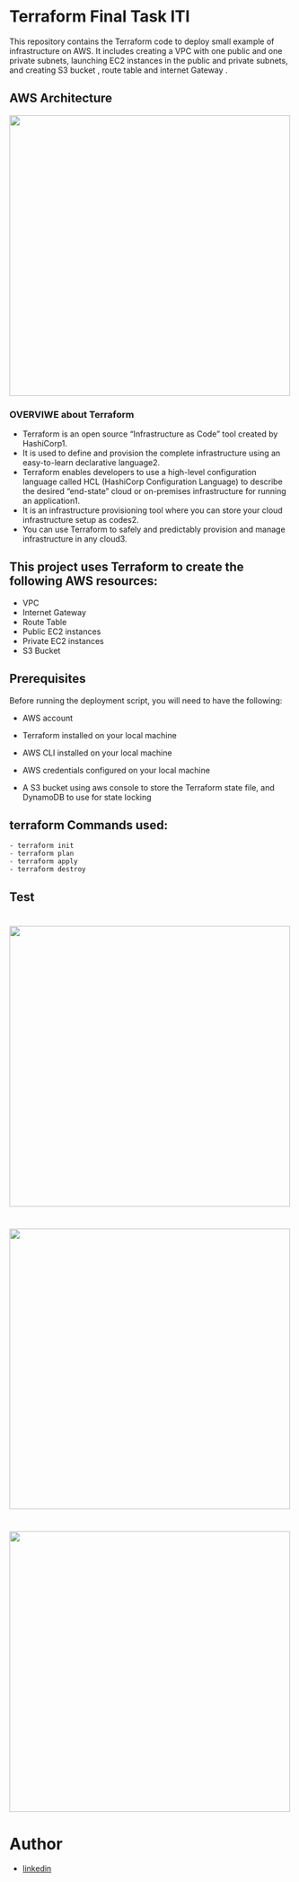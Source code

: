 # Terraform Final Task ITI
This repository contains the Terraform code to deploy small example of infrastructure on AWS. It includes creating a VPC with one public and one private subnets, launching EC2 instances in the public and private subnets, and creating S3 bucket , route table and internet Gateway .

## AWS Architecture
<img src="https://github.com/mobakr22/terraform-project/assets/129240702/d49fdbe7-2fdb-4fe2-93aa-89fa9726a65b" width="500" >

### OVERVIWE about Terraform
 - Terraform is an open source “Infrastructure as Code” tool created by HashiCorp1. 
 - It is used to define and provision the complete infrastructure using an easy-to-learn declarative language2.
 - Terraform enables developers to use a high-level configuration language called HCL (HashiCorp Configuration Language) to describe the desired “end-state” cloud or on-premises infrastructure for running an application1.
 -  It is an infrastructure provisioning tool where you can store your cloud infrastructure setup as codes2.
 -   You can use Terraform to safely and predictably provision and manage infrastructure in any cloud3.
 
 ## This project uses Terraform to create the following AWS resources:

- VPC
- Internet Gateway
- Route Table
- Public EC2 instances
- Private EC2 instances
- S3 Bucket
 

## Prerequisites

Before running the deployment script, you will need to have the following:

- AWS account

- Terraform installed on your local machine

- AWS CLI installed on your local machine

- AWS credentials configured on your local machine
- A S3 bucket using aws console to store the Terraform state file, and DynamoDB to use for state locking

## terraform Commands used:

```
- terraform init
- terraform plan
- terraform apply
- terraform destroy
```

## Test
# <img src="https://github.com/mobakr22/terraform-project/assets/129240702/4c0eb944-3a76-4642-9b60-6ba46a37b09f" width=500>
# <img src="https://github.com/mobakr22/terraform-project/assets/129240702/58acfdb6-7453-40d0-8929-2c72ce1f65a1" width=500>
# <img src="https://github.com/mobakr22/terraform-project/assets/129240702/402498f3-d74a-45d9-bb83-b34e2d0a19c1" width=500>

# Author

- [linkedin](https://www.linkedin.com/in/%20mostafa-magdi22)
